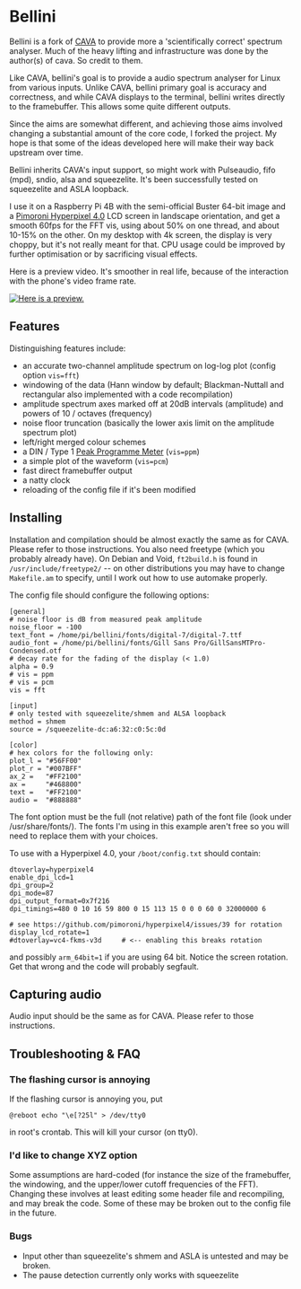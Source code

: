 Bellini
=========

Bellini is a fork of [CAVA](https://github.com/karlstav/cava/) to provide more a 'scientifically correct' spectrum analyser.
Much of the heavy lifting and infrastructure was done by the author(s) of cava. So credit to them.

Like CAVA, bellini's goal is to provide a audio spectrum analyser for Linux from various inputs.
Unlike CAVA, bellini primary goal is accuracy and correctness, and while CAVA displays to the terminal, bellini writes directly to the framebuffer. This allows some quite different outputs.

Since the aims are somewhat different, and achieving those aims involved changing a substantial amount of the core code, I forked the project.
My hope is that some of the ideas developed here will make their way back upstream over time.

Bellini inherits CAVA's input support, so might work with Pulseaudio, fifo (mpd), sndio, alsa and squeezelite. It's been successfully tested on squeezelite and ASLA loopback.

I use it on a Raspberry Pi 4B with the semi-official Buster 64-bit image and a [Pimoroni Hyperpixel 4.0](https://shop.pimoroni.com/products/hyperpixel-4) LCD screen in landscape orientation, and get a smooth 60fps for the FFT vis, using about 50% on one thread, and about 10-15% on the other.
On my desktop with 4k screen, the display is very choppy, but it's not really meant for that.
CPU usage could be improved by further optimisation or by sacrificing visual effects.

Here is a preview video. It's smoother in real life, because of the interaction with the phone's video frame rate.

[![Here is a preview.](https://img.youtube.com/vi/KULyD5bTMlQ/0.jpg)](https://youtu.be/KULyD5bTMlQ "bellini preview")

## Features

Distinguishing features include:

- an accurate two-channel amplitude spectrum on log-log plot (config option `vis=fft`)
- windowing of the data (Hann window by default; Blackman-Nuttall and rectangular also implemented with a code recompilation)
- amplitude spectrum axes marked off at 20dB intervals (amplitude) and powers of 10 / octaves (frequency)
- noise floor truncation (basically the lower axis limit on the amplitude spectrum plot)
- left/right merged colour schemes
- a DIN / Type 1 [Peak Programme Meter](https://en.wikipedia.org/wiki/Peak_programme_meter) (`vis=ppm`)
- a simple plot of the waveform (`vis=pcm`)
- fast direct framebuffer output
- a natty clock
- reloading of the config file if it's been modified


## Installing

Installation and compilation should be almost exactly the same as for CAVA. Please refer to those instructions.
You also need freetype (which you probably already have). On Debian and Void, `ft2build.h` is found in `/usr/include/freetype2/` -- on other distributions you may have to change `Makefile.am` to specify, until I work out how to use automake properly.

The config file should configure the following options:

```
[general]
# noise floor is dB from measured peak amplitude
noise_floor = -100
text_font = /home/pi/bellini/fonts/digital-7/digital-7.ttf
audio_font = /home/pi/bellini/fonts/Gill Sans Pro/GillSansMTPro-Condensed.otf
# decay rate for the fading of the display (< 1.0)
alpha = 0.9
# vis = ppm
# vis = pcm
vis = fft

[input]
# only tested with squeezelite/shmem and ALSA loopback
method = shmem
source = /squeezelite-dc:a6:32:c0:5c:0d

[color]
# hex colors for the following only:
plot_l = "#56FF00"
plot_r = "#007BFF"
ax_2 =   "#FF2100"
ax =     "#468800"
text =   "#FF2100"
audio =  "#888888"
```

The font option must be the full (not relative) path of the font file (look under /usr/share/fonts/).
The fonts I'm using in this example aren't free so you will need to replace them with your choices.

To use with a Hyperpixel 4.0, your `/boot/config.txt` should contain:

```
dtoverlay=hyperpixel4
enable_dpi_lcd=1
dpi_group=2
dpi_mode=87
dpi_output_format=0x7f216
dpi_timings=480 0 10 16 59 800 0 15 113 15 0 0 0 60 0 32000000 6

# see https://github.com/pimoroni/hyperpixel4/issues/39 for rotation
display_lcd_rotate=1
#dtoverlay=vc4-fkms-v3d     # <-- enabling this breaks rotation
```

and possibly `arm_64bit=1` if you are using 64 bit.
Notice the screen rotation. Get that wrong and the code will probably segfault.


Capturing audio
---------------

Audio input should be the same as for CAVA. Please refer to those instructions.


Troubleshooting & FAQ
---------------------


### The flashing cursor is annoying

If the flashing cursor is annoying you, put

    @reboot echo "\e[?25l" > /dev/tty0

in root's crontab. This will kill your cursor (on tty0).


### I'd like to change XYZ option

Some assumptions are hard-coded (for instance the size of the framebuffer, the windowing, and the upper/lower cutoff frequencies of the FFT). Changing these involves at least editing some header file and recompiling, and may break the code. Some of these may be broken out to the config file in the future.


### Bugs

- Input other than squeezelite's shmem and ASLA is untested and may be broken.
- The pause detection currently only works with squeezelite
